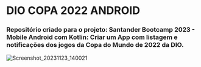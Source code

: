 # DIO COPA 2022 ANDROID

### Repositório criado para o projeto: Santander Bootcamp 2023 - Mobile Android com Kotlin: Criar um App com listagem e notificações dos jogos da Copa do Mundo de 2022 da DIO.
![Screenshot_20231123_140021](https://github.com/AdminFilipeOliveira/copa-2022-android/assets/126712425/b9153b8f-bea0-4689-8986-da3fb97c9954)
